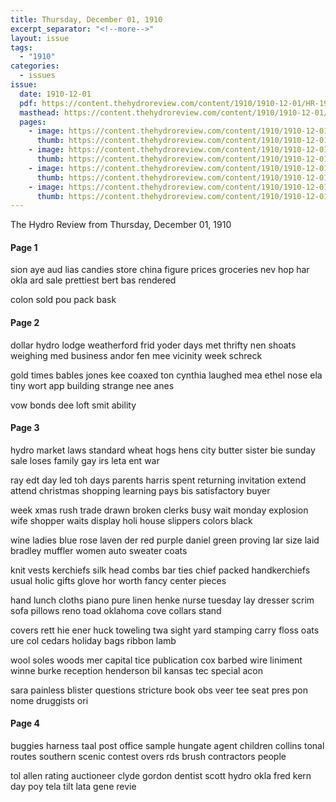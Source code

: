 ```yaml
---
title: Thursday, December 01, 1910
excerpt_separator: "<!--more-->"
layout: issue
tags:
  - "1910"
categories:
  - issues
issue:
  date: 1910-12-01
  pdf: https://content.thehydroreview.com/content/1910/1910-12-01/HR-1910-12-01.pdf
  masthead: https://content.thehydroreview.com/content/1910/1910-12-01/masthead/HR-1910-12-01.jpg
  pages:
    - image: https://content.thehydroreview.com/content/1910/1910-12-01/medium/HR-1910-12-01-01.jpg
      thumb: https://content.thehydroreview.com/content/1910/1910-12-01/thumbnails/HR-1910-12-01-01.jpg
    - image: https://content.thehydroreview.com/content/1910/1910-12-01/medium/HR-1910-12-01-02.jpg
      thumb: https://content.thehydroreview.com/content/1910/1910-12-01/thumbnails/HR-1910-12-01-02.jpg
    - image: https://content.thehydroreview.com/content/1910/1910-12-01/medium/HR-1910-12-01-03.jpg
      thumb: https://content.thehydroreview.com/content/1910/1910-12-01/thumbnails/HR-1910-12-01-03.jpg
    - image: https://content.thehydroreview.com/content/1910/1910-12-01/medium/HR-1910-12-01-04.jpg
      thumb: https://content.thehydroreview.com/content/1910/1910-12-01/thumbnails/HR-1910-12-01-04.jpg
---
```


The Hydro Review from Thursday, December 01, 1910

<!--more-->

<h4>Page 1</h4>
<p>sion aye aud lias candies store china figure prices groceries nev hop har okla ard sale prettiest bert bas rendered</p>
<p>colon sold pou pack bask</p>
<h4>Page 2</h4>
<p>dollar hydro lodge weatherford frid yoder days met thrifty nen shoats weighing med business andor fen mee vicinity week schreck</p>
<p>gold times bables jones kee coaxed ton cynthia laughed mea ethel nose ela tiny wort app building strange nee anes</p>
<p>vow bonds dee loft smit ability</p>
<h4>Page 3</h4>
<p>hydro market laws standard wheat hogs hens city butter sister bie sunday sale loses family gay irs leta ent war</p>
<p>ray edt day led toh days parents harris spent returning invitation extend attend christmas shopping learning pays bis satisfactory buyer</p>
<p>week xmas rush trade drawn broken clerks busy wait monday explosion wife shopper waits display holi house slippers colors black</p>
<p>wine ladies blue rose laven der red purple daniel green proving lar size laid bradley muffler women auto sweater coats</p>
<p>knit vests kerchiefs silk head combs bar ties chief packed handkerchiefs usual holic gifts glove hor worth fancy center pieces</p>
<p>hand lunch cloths piano pure linen henke nurse tuesday lay dresser scrim sofa pillows reno toad oklahoma cove collars stand</p>
<p>covers rett hie ener huck toweling twa sight yard stamping carry floss oats ure col cedars holiday bags ribbon lamb</p>
<p>wool soles woods mer capital tice publication cox barbed wire liniment winne burke reception henderson bil kansas tec special acon</p>
<p>sara painless blister questions stricture book obs veer tee seat pres pon nome druggists ori</p>
<h4>Page 4</h4>
<p>buggies harness taal post office sample hungate agent children collins tonal routes southern scenic contest overs rds brush contractors people</p>
<p>tol allen rating auctioneer clyde gordon dentist scott hydro okla fred kern day poy tela tilt lata gene revie</p>
